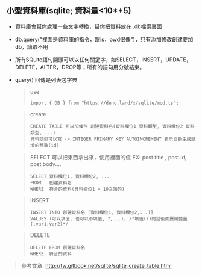 ## 小型資料庫(sqlite; 資料量<10**5)

* 資料庫會幫你處理一些文字轉換，幫你把資料放在 .db檔案裏面

* db.query("裡面是資料庫的指令，跟ls，pwd很像")，只有添加修改創建要加db，讀取不用

* 所有SQLite語句開頭可以以任何關鍵字，如SELECT，INSERT，UPDATE，DELETE，ALTER，DROP等；所有的語句用分號結束。

* query() 回傳是列表包字典

  > use
  >
  > ```
  > import { DB } from "https://deno.land/x/sqlite/mod.ts";
  > ```

  > create
  >
  > ```sqlite
  > CREATE TABLE 可以加條件 創建資料名(資料欄位1 資料類型, 資料欄位2 資料類型, ...)
  > 資料類型可以寫 -> INTEGER PRIMARY KEY AUTOINCREMENT 表示自動生成遞增的整數(id)
  > ```

  > SELECT  可以把東西拿出來，使用裡面的值  EX: post.title , post.id, post.body....
  >
  > ```sqlite
  > SELECT 資料欄位1, 資料欄位2, ...
  > FROM   創建資料名
  > WHERE  符合的資料(資料欄位1 = 10之類的)
  > ```

  > INSERT
  >
  > ```sqlite
  > INSERT INTO 創建資料名 (資料欄位1, 資料欄位2,...)]  
  > VALUES (可以填值, 也可以不填值, ?,...); /*填值(?)的話後面要補變量(,var1,var2)*/
  > ```

  >DELETE
  >
  >```sqlite
  >DELETE FROM 創建資料名
  >WHERE  符合的資料
  >```



> 參考文章: http://tw.gitbook.net/sqlite/sqlite_create_table.html